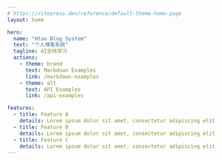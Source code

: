 ```yaml
---
# https://vitepress.dev/reference/default-theme-home-page
layout: home

hero:
  name: "Htao Blog System"
  text: "个人博客系统"
  tagline: AI全栈学习
  actions:
    - theme: brand
      text: Markdown Examples
      link: /markdown-examples
    - theme: alt
      text: API Examples
      link: /api-examples

features:
  - title: Feature A
    details: Lorem ipsum dolor sit amet, consectetur adipiscing elit
  - title: Feature B
    details: Lorem ipsum dolor sit amet, consectetur adipiscing elit
  - title: Feature C
    details: Lorem ipsum dolor sit amet, consectetur adipiscing elit
---
```


